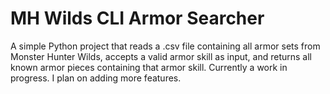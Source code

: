 # MH Wilds CLI Armor Searcher
A simple Python project that reads a .csv file containing all armor sets from Monster Hunter Wilds, accepts a valid armor skill as input, and returns all known armor pieces containing that armor skill.
Currently a work in progress. I plan on adding more features.